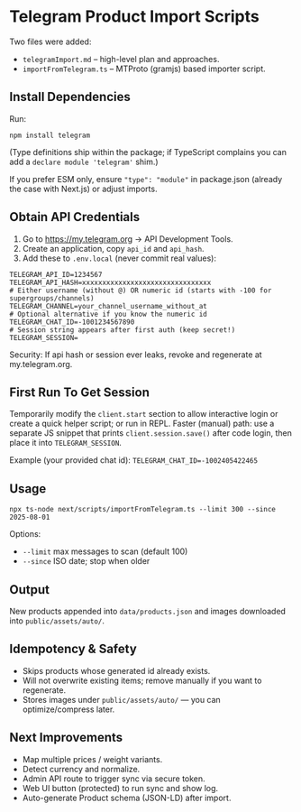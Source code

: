 # Telegram Product Import Scripts

Two files were added:
- `telegramImport.md` – high-level plan and approaches.
- `importFromTelegram.ts` – MTProto (gramjs) based importer script.

## Install Dependencies
Run:
```
npm install telegram
```
(Type definitions ship within the package; if TypeScript complains you can add a `declare module 'telegram'` shim.)

If you prefer ESM only, ensure `"type": "module"` in package.json (already the case with Next.js) or adjust imports.

## Obtain API Credentials
1. Go to https://my.telegram.org → API Development Tools.
2. Create an application, copy `api_id` and `api_hash`.
3. Add these to `.env.local` (never commit real values):
```
TELEGRAM_API_ID=1234567
TELEGRAM_API_HASH=xxxxxxxxxxxxxxxxxxxxxxxxxxxxxxxx
# Either username (without @) OR numeric id (starts with -100 for supergroups/channels)
TELEGRAM_CHANNEL=your_channel_username_without_at
# Optional alternative if you know the numeric id
TELEGRAM_CHAT_ID=-1001234567890
# Session string appears after first auth (keep secret!)
TELEGRAM_SESSION=
```
Security: If api hash or session ever leaks, revoke and regenerate at my.telegram.org.

## First Run To Get Session
Temporarily modify the `client.start` section to allow interactive login or create a quick helper script; or run in REPL. Faster (manual) path: use a separate JS snippet that prints `client.session.save()` after code login, then place it into `TELEGRAM_SESSION`.

Example (your provided chat id): `TELEGRAM_CHAT_ID=-1002405422465`

## Usage
```
npx ts-node next/scripts/importFromTelegram.ts --limit 300 --since 2025-08-01
```
Options:
- `--limit` max messages to scan (default 100)
- `--since` ISO date; stop when older

## Output
New products appended into `data/products.json` and images downloaded into `public/assets/auto/`.

## Idempotency & Safety
- Skips products whose generated id already exists.
- Will not overwrite existing items; remove manually if you want to regenerate.
- Stores images under `public/assets/auto/` — you can optimize/compress later.

## Next Improvements
- Map multiple prices / weight variants.
- Detect currency and normalize.
- Admin API route to trigger sync via secure token.
- Web UI button (protected) to run sync and show log.
- Auto-generate Product schema (JSON-LD) after import.
